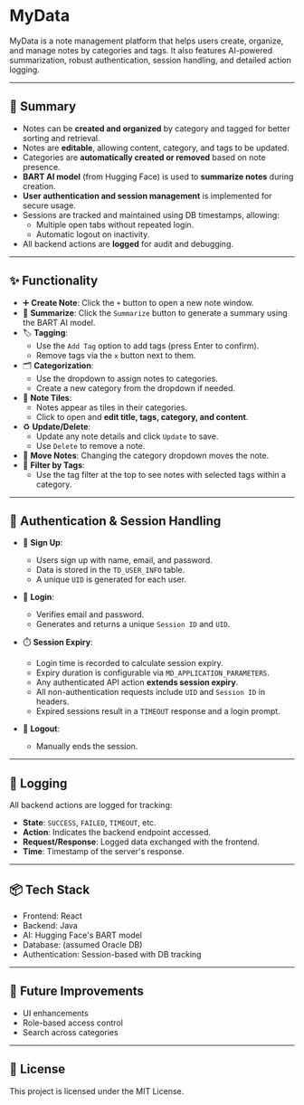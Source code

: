 # MyData

MyData is a note management platform that helps users create, organize, and manage notes by categories and tags. It also features AI-powered summarization, robust authentication, session handling, and detailed action logging.

---

## 📌 Summary

- Notes can be **created and organized** by category and tagged for better sorting and retrieval.
- Notes are **editable**, allowing content, category, and tags to be updated.
- Categories are **automatically created or removed** based on note presence.
- **BART AI model** (from Hugging Face) is used to **summarize notes** during creation.
- **User authentication and session management** is implemented for secure usage.
- Sessions are tracked and maintained using DB timestamps, allowing:
  - Multiple open tabs without repeated login.
  - Automatic logout on inactivity.
- All backend actions are **logged** for audit and debugging.

---

## ✨ Functionality

- ➕ **Create Note**: Click the `+` button to open a new note window.
- 🧠 **Summarize**: Click the `Summarize` button to generate a summary using the BART AI model.
- 🏷️ **Tagging**:
  - Use the `Add Tag` option to add tags (press Enter to confirm).
  - Remove tags via the `x` button next to them.
- 🗂️ **Categorization**:
  - Use the dropdown to assign notes to categories.
  - Create a new category from the dropdown if needed.
- 🧱 **Note Tiles**:
  - Notes appear as tiles in their categories.
  - Click to open and **edit title, tags, category, and content**.
- ♻️ **Update/Delete**:
  - Update any note details and click `Update` to save.
  - Use `Delete` to remove a note.
- 🔀 **Move Notes**: Changing the category dropdown moves the note.
- 🔎 **Filter by Tags**:
  - Use the tag filter at the top to see notes with selected tags within a category.

---

## 🔐 Authentication & Session Handling

- 📝 **Sign Up**:
  - Users sign up with name, email, and password.
  - Data is stored in the `TD_USER_INFO` table.
  - A unique `UID` is generated for each user.

- 🔑 **Login**:
  - Verifies email and password.
  - Generates and returns a unique `Session ID` and `UID`.

- ⏱️ **Session Expiry**:
  - Login time is recorded to calculate session expiry.
  - Expiry duration is configurable via `MD_APPLICATION_PARAMETERS`.
  - Any authenticated API action **extends session expiry**.
  - All non-authentication requests include `UID` and `Session ID` in headers.
  - Expired sessions result in a `TIMEOUT` response and a login prompt.

- 🚪 **Logout**:
  - Manually ends the session.

---

## 📝 Logging

All backend actions are logged for tracking:

- **State**: `SUCCESS`, `FAILED`, `TIMEOUT`, etc.
- **Action**: Indicates the backend endpoint accessed.
- **Request/Response**: Logged data exchanged with the frontend.
- **Time**: Timestamp of the server's response.

---

## 📦 Tech Stack

- Frontend: React
- Backend: Java
- AI: Hugging Face's BART model
- Database: (assumed Oracle DB)
- Authentication: Session-based with DB tracking

---

## 🚀 Future Improvements

- UI enhancements
- Role-based access control
- Search across categories

---

## 📄 License

This project is licensed under the MIT License.
